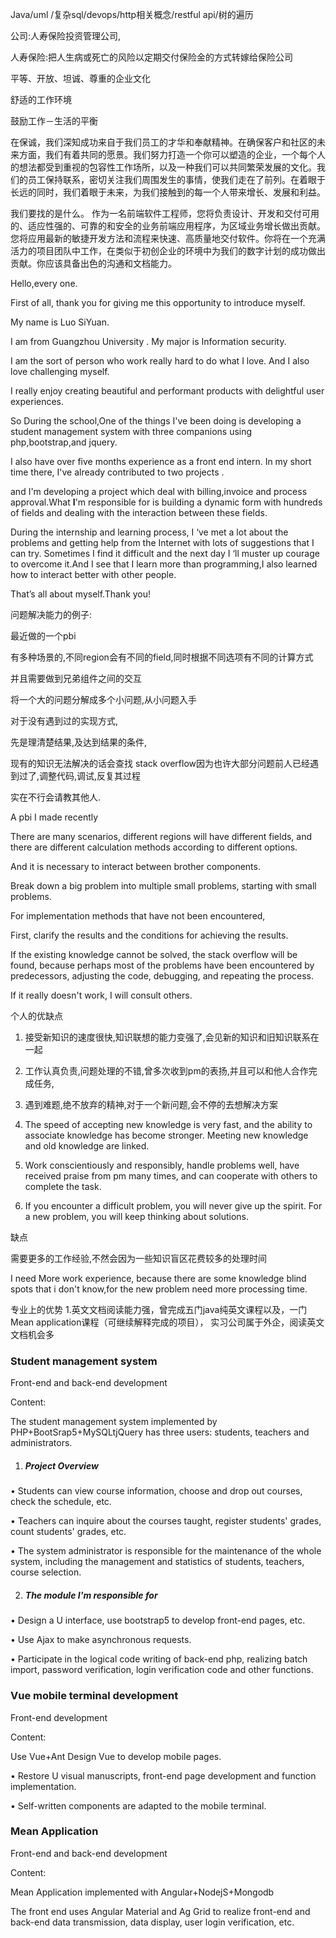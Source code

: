 Java/uml /复杂sql/devops/http相关概念/restful api/树的遍历

公司:人寿保险投资管理公司,

人寿保险:把人生病或死亡的风险以定期交付保险金的方式转嫁给保险公司

平等、开放、坦诚、尊重的企业文化

舒适的工作环境

鼓励工作－生活的平衡

在保诚，我们深知成功来自于我们员工的才华和奉献精神。在确保客户和社区的未来方面，我们有着共同的愿景。我们努力打造一个你可以塑造的企业，一个每个人的想法都受到重视的包容性工作场所，以及一种我们可以共同繁荣发展的文化。我们的员工保持联系，密切关注我们周围发生的事情，使我们走在了前列。在着眼于长远的同时，我们着眼于未来，为我们接触到的每一个人带来增长、发展和利益。

我们要找的是什么。
作为一名前端软件工程师，您将负责设计、开发和交付可用的、适应性强的、可靠的和安全的业务前端应用程序，为区域业务增长做出贡献。您将应用最新的敏捷开发方法和流程来快速、高质量地交付软件。你将在一个充满活力的项目团队中工作，在类似于初创企业的环境中为我们的数字计划的成功做出贡献。你应该具备出色的沟通和文档能力。

Hello,every one.

First of all, thank you for giving me this opportunity to introduce myself. 

My name is Luo SiYuan.

I am from Guangzhou University . My major is Information security. 

I am the sort of person who work really hard to do what I love. And I also love challenging myself. 

I really enjoy creating beautiful and performant products with delightful user experiences.

So During the school,One of the things I've been doing is developing a student management system with three companions using php,bootstrap,and jquery.

I also have over five months experience as a front end intern. In my short time there, I've already contributed to two projects .

and I'm developing a project which deal with billing,invoice and process approval.What **I**'m responsible for is building a dynamic form with hundreds of fields and dealing with the interaction between these fields.

During the internship and learning process, I ‘ve met a lot about the problems and getting help from the Internet with lots of suggestions that I can try. Sometimes I find it difficult and the next day I ‘ll muster up courage to overcome it.And I see that I learn more than programming,I also learned how to interact better with other people.

That’s all about myself.Thank you!



问题解决能力的例子:

最近做的一个pbi

有多种场景的,不同region会有不同的field,同时根据不同选项有不同的计算方式

并且需要做到兄弟组件之间的交互

将一个大的问题分解成多个小问题,从小问题入手

对于没有遇到过的实现方式,

先是理清楚结果,及达到结果的条件,

现有的知识无法解决的话会查找 stack overflow因为也许大部分问题前人已经遇到过了,调整代码,调试,反复其过程

实在不行会请教其他人.

A pbi I made recently

There are many scenarios, different regions will have different fields, and there are different calculation methods according to different options.

And it is necessary to interact between brother components.

Break down a big problem into multiple small problems, starting with small problems.

For implementation methods that have not been encountered,

First, clarify the results and the conditions for achieving the results.

If the existing knowledge cannot be solved, the stack overflow will be found, because perhaps most of the problems have been encountered by predecessors, adjusting the code, debugging, and repeating the process.

If it really doesn't work, I will consult others.



个人的优缺点

1. 接受新知识的速度很快,知识联想的能力变强了,会见新的知识和旧知识联系在一起
2. 工作认真负责,问题处理的不错,曾多次收到pm的表扬,并且可以和他人合作完成任务,
3. 遇到难题,绝不放弃的精神,对于一个新问题,会不停的去想解决方案
4. The speed of accepting new knowledge is very fast, and the ability to associate knowledge has become stronger. Meeting new knowledge and old knowledge are linked.
5. Work conscientiously and responsibly, handle problems well, have received praise from pm many times, and can cooperate with others to complete the task.

6. If you encounter a difficult problem, you will never give up the spirit. For a new problem, you will keep thinking about solutions.

缺点

需要更多的工作经验,不然会因为一些知识盲区花费较多的处理时间

I need More work experience, because there are some knowledge blind spots that i don't know,for the new problem need more processing time.

专业上的优势
1.英文文档阅读能力强，曾完成五门java纯英文课程以及，一门Mean application课程（可继续解释完成的项目），
实习公司属于外企，阅读英文文档机会多

### Student management system

Front-end and back-end development

Content:

The student management system implemented by PHP+BootSrap5+MySQLtjQuery has three users: students, teachers and administrators.

1. ##### Project Overview

• Students can view course information, choose and drop out courses, check the schedule, etc.

• Teachers can inquire about the courses taught, register students' grades, count students' grades, etc.

• The system administrator is responsible for the maintenance of the whole system, including the management and statistics of students, teachers, course selection.

2. ##### The module I'm responsible for

• Design a U interface, use bootstrap5 to develop front-end pages, etc.

• Use Ajax to make asynchronous requests.

• Participate in the logical code writing of back-end php, realizing batch import, password verification, login verification code and other functions.

### Vue mobile terminal development

Front-end development

Content:

Use Vue+Ant Design Vue to develop mobile pages.

• Restore U visual manuscripts, front-end page development and function implementation.

• Self-written components are adapted to the mobile terminal.

### Mean Application

Front-end and back-end development

Content:

Mean Application implemented with Angular+NodejS+Mongodb

The front end uses Angular Material and Ag Grid to realize front-end and back-end data transmission, data display, user login verification, etc.
